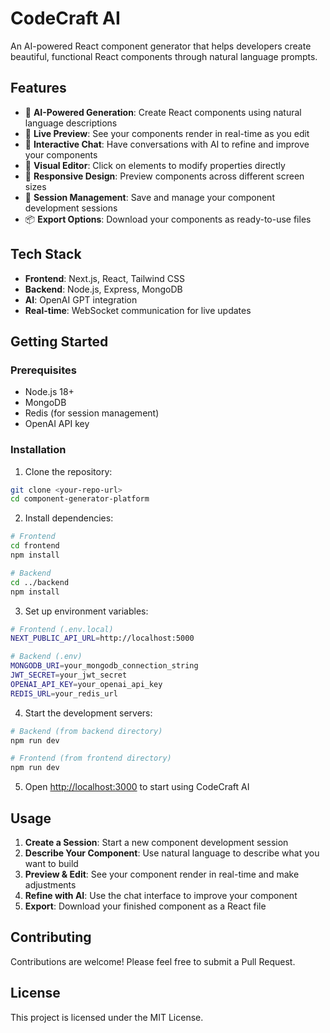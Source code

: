 # CodeCraft AI

An AI-powered React component generator that helps developers create beautiful, functional React components through natural language prompts.

## Features

- 🤖 **AI-Powered Generation**: Create React components using natural language descriptions
- 🎨 **Live Preview**: See your components render in real-time as you edit
- 💬 **Interactive Chat**: Have conversations with AI to refine and improve your components
- 🔧 **Visual Editor**: Click on elements to modify properties directly
- 📱 **Responsive Design**: Preview components across different screen sizes
- 💾 **Session Management**: Save and manage your component development sessions
- 📦 **Export Options**: Download your components as ready-to-use files

## Tech Stack

- **Frontend**: Next.js, React, Tailwind CSS
- **Backend**: Node.js, Express, MongoDB
- **AI**: OpenAI GPT integration
- **Real-time**: WebSocket communication for live updates

## Getting Started

### Prerequisites

- Node.js 18+ 
- MongoDB
- Redis (for session management)
- OpenAI API key

### Installation

1. Clone the repository:
```bash
git clone <your-repo-url>
cd component-generator-platform
```

2. Install dependencies:
```bash
# Frontend
cd frontend
npm install

# Backend
cd ../backend
npm install
```

3. Set up environment variables:
```bash
# Frontend (.env.local)
NEXT_PUBLIC_API_URL=http://localhost:5000

# Backend (.env)
MONGODB_URI=your_mongodb_connection_string
JWT_SECRET=your_jwt_secret
OPENAI_API_KEY=your_openai_api_key
REDIS_URL=your_redis_url
```

4. Start the development servers:
```bash
# Backend (from backend directory)
npm run dev

# Frontend (from frontend directory)
npm run dev
```

5. Open [http://localhost:3000](http://localhost:3000) to start using CodeCraft AI

## Usage

1. **Create a Session**: Start a new component development session
2. **Describe Your Component**: Use natural language to describe what you want to build
3. **Preview & Edit**: See your component render in real-time and make adjustments
4. **Refine with AI**: Use the chat interface to improve your component
5. **Export**: Download your finished component as a React file

## Contributing

Contributions are welcome! Please feel free to submit a Pull Request.

## License

This project is licensed under the MIT License.
